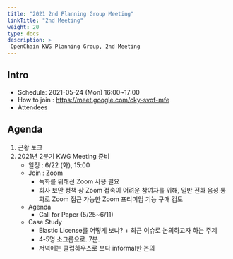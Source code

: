 ```yaml
---
title: "2021 2nd Planning Group Meeting"
linkTitle: "2nd Meeting"
weight: 20
type: docs
description: >
 OpenChain KWG Planning Group, 2nd Meeting
---
```


## Intro

* Schedule: 2021-05-24 (Mon) 16:00~17:00
* How to join : https://meet.google.com/cky-svof-mfe
* Attendees

## Agenda

1. 근황 토크 
2. 2021년 2분기 KWG Meeting 준비
   * 일정 : 6/22 (화), 15:00
   * Join : Zoom
     * 녹화를 위해선 Zoom 사용 필요
     * 회사 보안 정책 상 Zoom 접속이 어려운 참여자를 위해, 일반 전화 음성 통화로 Zoom 접근 가능한 Zoom 프리미엄 기능 구매 검토
   * Agenda
     * Call for Paper (5/25~6/11)
   * Case Study
     * Elastic License를 어떻게 보냐? + 최근 이슈로 논의하고자 하는 주제
     * 4-5명 소그룹으로. 7분. 
     * 저녁에는 클럽하우스로 보다 informal한 논의